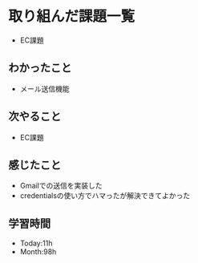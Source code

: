 # 取り組んだ課題一覧
- EC課題
## わかったこと
- メール送信機能
## 次やること
- EC課題
## 感じたこと
- Gmailでの送信を実装した
- credentialsの使い方でハマったが解決できてよかった
## 学習時間
- Today:11h
- Month:98h
